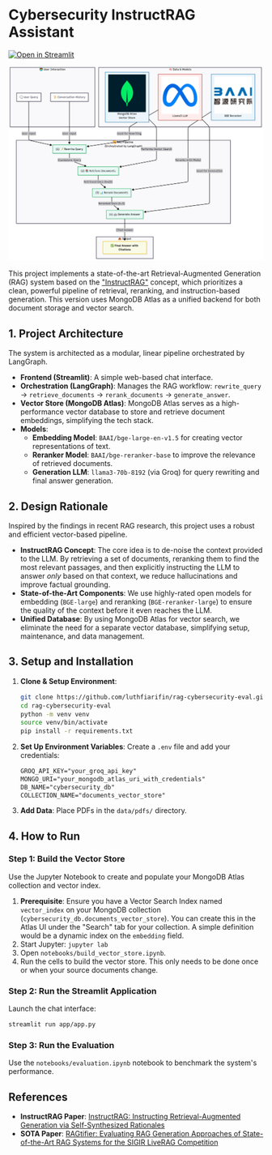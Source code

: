 # Cybersecurity InstructRAG Assistant

[![Open in Streamlit](https://static.streamlit.io/badges/streamlit_badge_black_white.svg)](https://pnu-rag-cybersecurity-eval.streamlit.app/)

![Pipeline Overview](docs/pipeline_overview.png)

This project implements a state-of-the-art Retrieval-Augmented Generation (RAG) system based on the ["InstructRAG"](https://arxiv.org/abs/2406.13629) concept, which prioritizes a clean, powerful pipeline of retrieval, reranking, and instruction-based generation. This version uses MongoDB Atlas as a unified backend for both document storage and vector search.

## 1. Project Architecture

The system is architected as a modular, linear pipeline orchestrated by LangGraph.

-   **Frontend (Streamlit)**: A simple web-based chat interface.
-   **Orchestration (LangGraph)**: Manages the RAG workflow: `rewrite_query` -> `retrieve_documents` -> `rerank_documents` -> `generate_answer`.
-   **Vector Store (MongoDB Atlas)**: MongoDB Atlas serves as a high-performance vector database to store and retrieve document embeddings, simplifying the tech stack.
-   **Models**:
    -   **Embedding Model**: `BAAI/bge-large-en-v1.5` for creating vector representations of text.
    -   **Reranker Model**: `BAAI/bge-reranker-base` to improve the relevance of retrieved documents.
    -   **Generation LLM**: `llama3-70b-8192` (via Groq) for query rewriting and final answer generation.

## 2. Design Rationale

Inspired by the findings in recent RAG research, this project uses a robust and efficient vector-based pipeline.

-   **InstructRAG Concept**: The core idea is to de-noise the context provided to the LLM. By retrieving a set of documents, reranking them to find the most relevant passages, and then explicitly instructing the LLM to answer *only* based on that context, we reduce hallucinations and improve factual grounding.
-   **State-of-the-Art Components**: We use highly-rated open models for embedding (`BGE-large`) and reranking (`BGE-reranker-large`) to ensure the quality of the context before it even reaches the LLM.
-   **Unified Database**: By using MongoDB Atlas for vector search, we eliminate the need for a separate vector database, simplifying setup, maintenance, and data management.

## 3. Setup and Installation

1.  **Clone & Setup Environment**:
    ```bash
    git clone https://github.com/luthfiarifin/rag-cybersecurity-eval.git
    cd rag-cybersecurity-eval
    python -m venv venv
    source venv/bin/activate
    pip install -r requirements.txt
    ```

2.  **Set Up Environment Variables**:
    Create a `.env` file and add your credentials:
    ```
    GROQ_API_KEY="your_groq_api_key"
    MONGO_URI="your_mongodb_atlas_uri_with_credentials"
    DB_NAME="cybersecurity_db"
    COLLECTION_NAME="documents_vector_store"
    ```

3.  **Add Data**: Place PDFs in the `data/pdfs/` directory.

## 4. How to Run

### Step 1: Build the Vector Store

Use the Jupyter Notebook to create and populate your MongoDB Atlas collection and vector index.

1.  **Prerequisite**: Ensure you have a Vector Search Index named `vector_index` on your MongoDB collection (`cybersecurity_db.documents_vector_store`). You can create this in the Atlas UI under the "Search" tab for your collection. A simple definition would be a dynamic index on the `embedding` field.
2.  Start Jupyter: `jupyter lab`
3.  Open `notebooks/build_vector_store.ipynb`.
4.  Run the cells to build the vector store. This only needs to be done once or when your source documents change.

### Step 2: Run the Streamlit Application

Launch the chat interface:
```bash
streamlit run app/app.py
```

### Step 3: Run the Evaluation

Use the `notebooks/evaluation.ipynb` notebook to benchmark the system's performance.

## References

- **InstructRAG Paper**: [InstructRAG: Instructing Retrieval-Augmented Generation via Self-Synthesized Rationales](https://arxiv.org/abs/2406.13629)
- **SOTA Paper**: [RAGtifier: Evaluating RAG Generation Approaches of State-of-the-Art RAG Systems for the SIGIR LiveRAG Competition](https://www.arxiv.org/pdf/2506.14412)